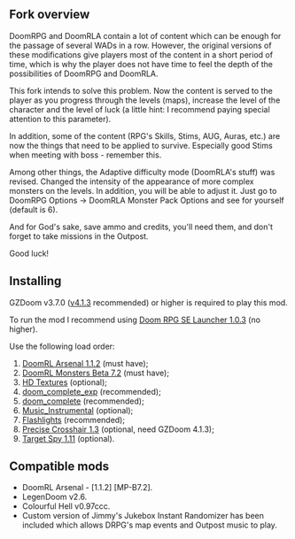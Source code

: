 ## Fork overview

DoomRPG and DoomRLA contain a lot of content which can be enough for the passage of several WADs in a row. However, the original versions of these modifications give players most of the content in a short period of time, which is why the player does not have time to feel the depth of the possibilities of DoomRPG and DoomRLA.

This fork intends to solve this problem. Now the content is served to the player as you progress through the levels (maps), increase the level of the character and the level of luck (a little hint: I recommend paying special attention to this parameter).

In addition, some of the content (RPG's Skills, Stims, AUG, Auras, etc.) are now the things that need to be applied to survive. Especially good Stims when meeting with boss - remember this.

Among other things, the Adaptive difficulty mode (DoomRLA's stuff) was revised. Changed the intensity of the appearance of more complex monsters on the levels. In addition, you will be able to adjust it. Just go to DoomRPG Options -> DoomRLA Monster Pack Options and see for yourself (default is 6).

And for God's sake, save ammo and credits, you'll need them, and don't forget to take missions in the Outpost. 

Good luck! 

## Installing

GZDoom v3.7.0 ([v4.1.3](https://zdoom.org/files/gzdoom/bin/gzdoom-bin-4-1-3-x64.zip) recommended) or higher is required to play this mod.

To run the mod I recommend using [Doom RPG SE Launcher 1.0.3](https://github.com/Forevener/DRPGSEL/releases/tag/v1.0.3) (no higher).

Use the following load order:

1. [DoomRL Arsenal 1.1.2](https://forum.zdoom.org/viewtopic.php?f=43&t=37044) (must have);
2. [DoomRL Monsters Beta 7.2](https://forum.zdoom.org/viewtopic.php?f=43&t=37044) (must have);
3. [HD Textures](https://github.com/WNC12k/DoomRPG-Others/releases) (optional);
3. [doom_complete_exp](https://github.com/WNC12k/DoomRPG-WadSmoosh-exp/releases) (recommended);
4. [doom_complete](https://github.com/WNC12k/DoomRPG-WadSmoosh/releases) (recommended);
5. [Music_Instrumental](https://github.com/WNC12k/DoomRPG-Music/releases) (optional);
6. [Flashlights](https://github.com/WNC12k/DoomRPG-Others/releases) (recommended);
6. [Precise Crosshair 1.3](https://forum.zdoom.org/viewtopic.php?f=43&t=64788) (optional, need GZDoom 4.1.3);
6. [Target Spy 1.11](https://forum.zdoom.org/viewtopic.php?t=60784) (optional).

## Compatible mods

- DoomRL Arsenal - [1.1.2] [MP-B7.2].
- LegenDoom v2.6.
- Colourful Hell v0.97ccc.
- Custom version of Jimmy's Jukebox Instant Randomizer has been included which allows DRPG's map events and Outpost music to play.
